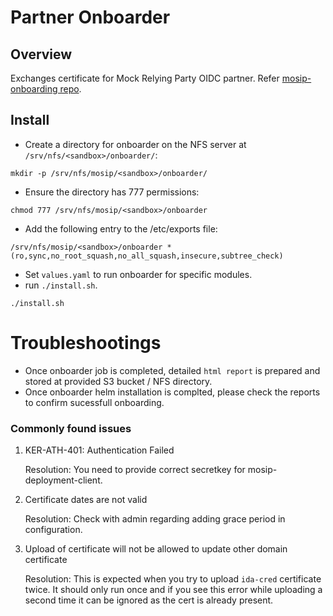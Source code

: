 # Partner Onboarder

## Overview
Exchanges certificate for Mock Relying Party OIDC partner. Refer [mosip-onboarding repo](https://github.com/mosip/mosip-onboarding).

## Install 

* Create a directory for onboarder on the NFS server at `/srv/nfs/<sandbox>/onboarder/`:
```
mkdir -p /srv/nfs/mosip/<sandbox>/onboarder/
```
* Ensure the directory has 777 permissions:
```
chmod 777 /srv/nfs/mosip/<sandbox>/onboarder
```
* Add the following entry to the /etc/exports file:
```
/srv/nfs/mosip/<sandbox>/onboarder *(ro,sync,no_root_squash,no_all_squash,insecure,subtree_check)
```
* Set `values.yaml` to run onboarder for specific modules.
* run `./install.sh`.
```
./install.sh
```
# Troubleshootings
* Once onboarder job is completed, detailed `html report` is prepared and stored at provided S3 bucket / NFS directory. 
* Once onboarder helm installation is complted, please check the reports to confirm sucessfull onboarding.

### Commonly found issues 

 1. KER-ATH-401: Authentication Failed
 
    Resolution: You need to provide correct secretkey for mosip-deployment-client.
 
 2. Certificate dates are not valid

    Resolution: Check with admin regarding adding grace period in configuration.
 
 3. Upload of certificate will not be allowed to update other domain certificate
 
    Resolution: This is expected when you try to upload `ida-cred` certificate twice. It should only run once and if you see this error while uploading a second      time it can be ignored as the cert is already present.
